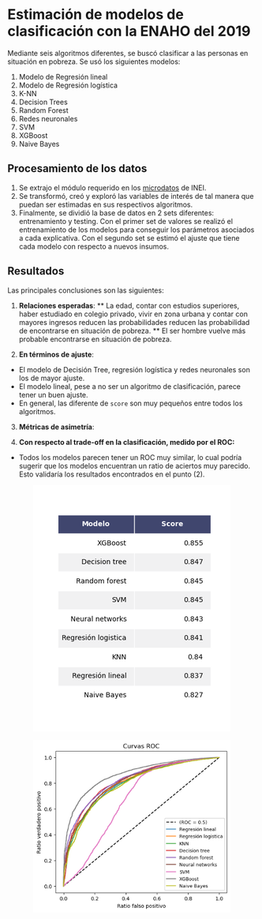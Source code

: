 # Estimación de modelos de clasificación con la ENAHO del 2019
Mediante seis algoritmos diferentes, se buscó clasificar a las personas en situación en pobreza. Se usó los siguientes modelos:
1. Modelo de Regresión lineal
2. Modelo de Regresión logística
3. K-NN
4. Decision Trees
5. Random Forest
6. Redes neuronales
7. SVM
8. XGBoost
9. Naive Bayes

## Procesamiento de los datos
1. Se extrajo el módulo requerido en los [microdatos](https://iinei.inei.gob.pe/microdatos/) de INEI.
2. Se transformó, creó y exploró las variables de interés de tal manera que puedan ser estimadas en sus respectivos algoritmos.
3. Finalmente, se dividió la base de datos en 2 sets diferentes: entrenamiento y testing. Con el primer set de valores se realizó el entrenamiento de los modelos para conseguir los parámetros asociados a cada explicativa. Con el segundo set se estimó el ajuste que tiene cada modelo con respecto a nuevos insumos. 

## Resultados
Las principales conclusiones son las siguientes:
1. **Relaciones esperadas**:
** La edad, contar con estudios superiores, haber estudiado en colegio privado, vivir en zona urbana y contar con mayores ingresos reducen las probabilidades reducen las probabilidad de encontrarse en situación de pobreza.
** El ser hombre vuelve más probable encontrarse en situación de pobreza.

2. **En términos de ajuste**:
* El modelo de Decisión Tree, regresión logística y redes neuronales son los de mayor ajuste.
* El modelo lineal, pese a no ser un algoritmo de clasificación, parece tener un buen ajuste.
* En general, las diferente de `score` son muy pequeños entre todos los algoritmos.

3. **Métricas de asimetría**:

4. **Con respecto al trade-off en la clasificación, medido por el ROC:**
* Todos los modelos parecen tener un ROC muy similar, lo cual podría sugerir que los modelos encuentran un ratio de aciertos muy parecido. Esto validaría los resultados encontrados en el punto (2).

<p align="center">
  <img src="figures/score.png" width="400">
</p>
<p align="center">
  <img src="figures/roc.png" width="400">
</p>
